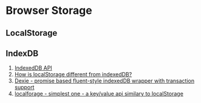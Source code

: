 # Browser Storage

## LocalStorage

## IndexDB
1. [IndexedDB API](https://developer.mozilla.org/en/docs/Web/API/IndexedDB_API)
1. [How is localStorage different from indexedDB?](http://programmers.stackexchange.com/questions/219953/how-is-localstorage-different-from-indexeddb)
1. [Dexie - promise based fluent-style indexedDB wrapper with transaction support](http://dexie.org/)
1. [localforage - simplest one - a key/value api similary to localStorage](https://localforage.github.io/localForage/)
